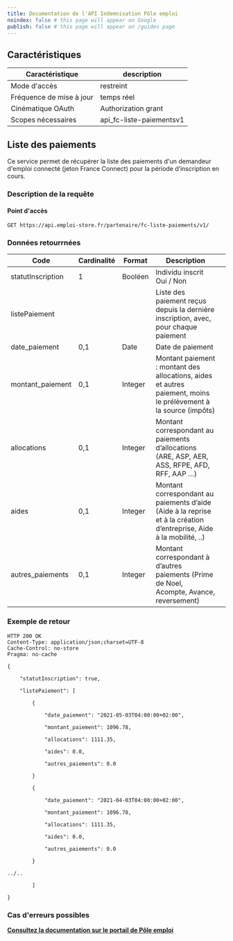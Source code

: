 ```yaml
---
title: Documentation de l'API Indemnisation Pôle emploi
noindex: false # this page will appear on Google
publish: false # this page will appear on /guides page
---
```


## Caractéristiques

| Caractéristique                  | description         |
| -------------------------------- | ------------------- |
| Mode d'accès                     | restreint           |
| Fréquence de mise à jour         | temps réel          |
| Cinématique OAuth                | Authorization grant |
| Scopes nécessaires               | api_fc-liste-paiementsv1  |

## Liste des paiements

Ce service permet de récupérer la liste des paiements d'un demandeur d'emploi connecté (jeton France Connect) pour la période d’inscription en cours.

### Description de la requête

#### Point d'accès

```
GET https://api.emploi-store.fr/partenaire/fc-liste-paiements/v1/
```

### Données retourrnées

| Code              | Cardinalité | Format  | Description                                                                                                         |   |
|-------------------|-------------|---------|---------------------------------------------------------------------------------------------------------------------|---|
| statutInscription | 1           | Booléen | Individu inscrit Oui / Non                                                                                          |   |
| listePaiement     |             |         | Liste des paiement reçus depuis la dernière inscription, avec, pour chaque paiement                                 |   |
| date_paiement     | 0,1         | Date    | Date de paiement                                                                                                    |   |
| montant_paiement  | 0,1         | Integer | Montant paiement : montant des allocations, aides et autres paiement, moins le prélèvement à la source (impôts)     |   |
| allocations       | 0,1         | Integer | Montant correspondant au paiements d’allocations (ARE, ASP, AER, ASS, RFPE, AFD, RFF, AAP …)                        |   |
| aides             | 0,1         | Integer | Montant correspondant au paiements d’aide (Aide à la reprise et à la création d’entreprise, Aide à la mobilité, ..) |   |
| autres_paiements  | 0,1         | Integer | Montant correspondant à d’autres paiements (Prime de Noel, Acompte, Avance, reversement)     

### Exemple de retour

```
HTTP 200 OK
Content-Type: application/json;charset=UTF-8
Cache-Control: no-store
Pragma: no-cache

{

    "statutInscription": true,

    "listePaiement": [

        {

            "date_paiement": "2021-05-03T04:00:00+02:00",

            "montant_paiement": 1096.78,

            "allocations": 1111.35,

            "aides": 0.0,

            "autres_paiements": 0.0

        }

        {

            "date_paiement": "2021-04-03T04:00:00+02:00",

            "montant_paiement": 1096.78,

            "allocations": 1111.35,

            "aides": 0.0,

            "autres_paiements": 0.0

        }

../..

        ]

}
```

### Cas d'erreurs possibles

[**Consultez la documentation sur le portail de Pôle emploi**](https://pole-emploi.io/data/documentation/erreurs)